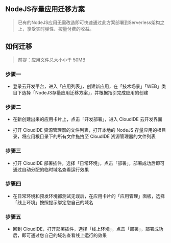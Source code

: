 ## NodeJS存量应用迁移方案
> 已有的NodeJS应用无需改造即可快速通过此方案部署到Serverless架构之上，享受实时弹性、按量付费的收益。

## 如何迁移
> 前提：应用文件总大小小于 50MB

### 步骤一
- 登录云开发平台，进入「应用列表」，创建新应用，在「技术场景」「WEB」类目下选择「NodeJS存量应用迁移方案」，并根据指引完成应用的创建

### 步骤二
- 在新创建出来的应用卡片上，点击「开发部署」，进入 CloudIDE 云开发界面

- 打开 CloudIDE 资源管理器的文件列表，打开本地的 NodeJS 存量应用的根目录，将应用根目录下的所有文件拖拽至 CloudIDE 资源管理器的文件列表

### 步骤三
- 打开 CloudIDE 部署插件，选择「日常环境」，点击「部署」，部署成功后即可通过自动分配的临时域名查看运行效果

### 步骤四
- 在日常环境和预发环境都测试无误后，在应用卡片的「应用管理」面板，选择「线上环境」按照提示绑定您自己的域名

### 步骤五
- 回到 CloudIDE，打开部署插件，选择「线上环境」，点击「部署」，部署成功后，即可通过您自己的域名查看线上运行的效果
